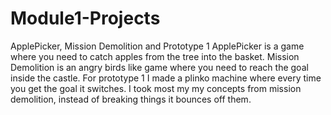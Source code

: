 # Module1-Projects
ApplePicker, Mission Demolition and Prototype 1
ApplePicker is a game where you need to catch apples from the tree into the basket.
Mission Demolition is an angry birds like game where you need to reach the goal inside the castle.
For prototype 1 I made a plinko machine where every time you get the goal it switches. I took most my my concepts from mission demolition, instead of breaking things it bounces off them.
